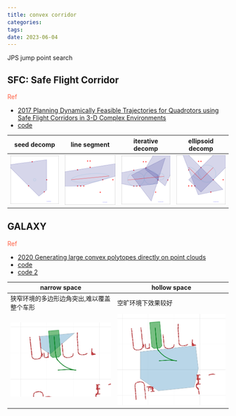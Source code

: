 ```yaml
---
title: convex corridor 
categories: 
tags: 
date: 2023-06-04
---
```


JPS jump point search

## SFC: Safe Flight Corridor

<font color='Tomato'>Ref</font>

- [2017 Planning Dynamically Feasible Trajectories for Quadrotors using Safe Flight Corridors in 3-D Complex Environments]()
- [code](https://github.com/sikang/DecompUtil/blob/master/test/test_seed_decomp.cpp)

| seed decomp                   | line segment                  | iterative decomp                   | ellipsoid decomp                   |
| ----------------------------- | ----------------------------- | ---------------------------------- | ---------------------------------- |
| ![seed](imgs/output_seed.svg) | ![seed](imgs/output_line.svg) | ![seed](imgs/output_iterative.svg) | ![seed](imgs/output_ellipsoid.svg) |


## GALAXY

<font color='Tomato'>Ref</font>

- [2020 Generating large convex polytopes directly on point clouds](https://arxiv.org/abs/2010.08744)
- [code](https://github.com/StarryN/Galaxy)
- [code 2](https://github.com/ZJU-FAST-Lab/Dftpav/blob/1808107b7fb6fe459f38154e355010a854e4575f/src/Plan/traj_planner/include/plan_utils/CorridorBuilder2d.hpp#L12)

| narrow space                              | hollow space               |
| ----------------------------------------- | -------------------------- |
| 狭窄环境的多边形边角突出,难以覆盖整个车形 | 空旷环境下效果较好         |
| ![tiny](imgs/galaxy_tiny.png)             | ![](imgs/galaxy_large.png) |
